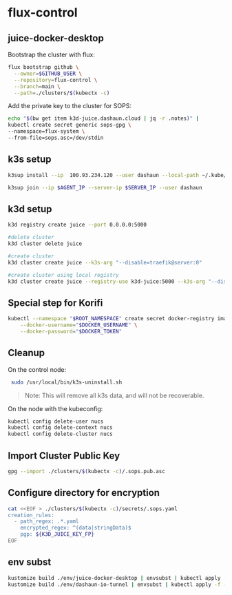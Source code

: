 # flux-control

## juice-docker-desktop

Bootstrap the cluster with flux:
```bash
flux bootstrap github \
  --owner=$GITHUB_USER \
  --repository=flux-control \
  --branch=main \
  --path=./clusters/$(kubectx -c)
```

Add the private key to the cluster for SOPS:
```bash
echo "$(bw get item k3d-juice.dashaun.cloud | jq -r .notes)" |
kubectl create secret generic sops-gpg \
--namespace=flux-system \
--from-file=sops.asc=/dev/stdin
```

## k3s setup

```bash
k3sup install --ip  100.93.234.120 --user dashaun --local-path ~/.kube/config --merge --k3s-extra-args '--disable traefik' --context arm64

k3sup join --ip $AGENT_IP --server-ip $SERVER_IP --user dashaun
```

## k3d setup

```bash
k3d registry create juice --port 0.0.0.0:5000
```

```bash
#delete cluster
k3d cluster delete juice

#create cluster
k3d cluster create juice --k3s-arg "--disable=traefik@server:0"

#create cluster using local registry
k3d cluster create juice --registry-use k3d-juice:5000 --k3s-arg "--disable=traefik@server:0"
```

## Special step for Korifi

```bash
kubectl --namespace "$ROOT_NAMESPACE" create secret docker-registry image-registry-credentials \
    --docker-username="$DOCKER_USERNAME" \
    --docker-password="$DOCKER_TOKEN"
````

## Cleanup

On the control node:
```bash
 sudo /usr/local/bin/k3s-uninstall.sh
```
> Note: This will remove all k3s data, and will not be recoverable.

On the node with the kubeconfig:
```bash
kubectl config delete-user nucs
kubectl config delete-context nucs
kubectl config delete-cluster nucs
```
## Import Cluster Public Key

```bash
gpg --import ./clusters/$(kubectx -c)/.sops.pub.asc
```

## Configure directory for encryption

```bash
cat <<EOF > ./clusters/$(kubectx -c)/secrets/.sops.yaml
creation_rules:
  - path_regex: .*.yaml
    encrypted_regex: ^(data|stringData)$
    pgp: ${K3D_JUICE_KEY_FP}
EOF
```

## env subst

```bash
kustomize build ./env/juice-docker-desktop | envsubst | kubectl apply -f -
kustomize build ./env/dashaun-io-tunnel | envsubst | kubectl apply -f -
```
